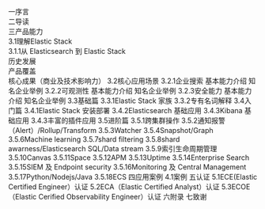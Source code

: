 一序言</br>
二导读</br>
三产品能力</br>
3.1理解Elastic Stack</br>
3.1.1从 Elasticsearch 到 Elastic Stack</br>
历史发展</br>
产品覆盖</br>
核心成果（商业及技术影响力）
3.2核心应用场景
3.2.1企业搜索
基本能力介绍
知名企业举例
3.2.2可观测性
基本能力介绍
知名企业举例
3.2.3安全能力
基本能力介绍
知名企业举例
3.3基础篇
3.3.1Elastic Stack 家族
3.3.2专有名词解释
3.4入门篇
3.4.1Elastic Stack 安装部署
3.4.2Elasticsearch 基础应用
3.4.3Kibana 基础应用
3.4.3丰富的插件应用
3.5进阶篇
3.5.1跨集群操作
3.5.2通知报警（Alert）/Rollup/Transform
3.5.3Watcher
3.5.4Snapshot/Graph
3.5.6Machine learning
3.5.7shard filtering
3.5.8shard awarness/Elasticsearch SQL/Data stream
3.5.9索引生命周期管理
3.5.10Canvas
3.5.11Space
3.5.12APM
3.5.13Uptime
3.5.14Enterprise Search
3.5.15SIEM 及 Endpoint security
3.5.16Monitoring 及 Central Management
3.5.17Python/Nodejs/Java
3.5.18ECS
四应用案例
4.1案例
五认证
5.1ECE(Elastic Certified Engineer）认证
5.2ECA（Elastic Certified Analyst）认证
5.3ECOE（Elastic Cerified Observability Engineer）认证
六附录
七致谢
